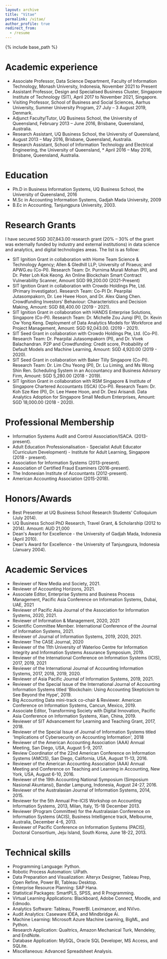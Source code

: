 ```yaml
---
layout: archive
title: "Vitae"
permalink: /vitae/
author_profile: true
redirect_from:
  - /resume
---
```


{% include base_path %}

Academic experience
======
* Associate Professor, Data Science Department, Faculty of Information Technology, Monash University, Indonesia, November 2021 to Present
* Assistant Professor, Design and Specialised Business Cluster, Singapore Institute of Technology (SIT), April 2017 to November 2021, Singapore.
* Visiting Professor, School of Business and Social Sciences, Aarhus University, Summer University Program, 27 July – 3 August 2019, Denmark.
* Adjunct Faculty/Tutor, UQ Business School, the University of Queensland, February 2013 – June 2016, Brisbane, Queensland, Australia.
* Research Assistant, UQ Business School, the University of Queensland, August 2013 – May 2016, Brisbane, Queensland, Australia.
* Research Assistant, School of Information Technology and Electrical Engineering, the University of Queensland, * April 2016 – May 2016, Brisbane, Queensland, Australia.


Education
======
* Ph.D in Business Information Systems, UQ Business School, the University of Queensland, 2016
* M.Sc in Accounting Information Systems, Gadjah Mada University, 2009
* B.Ec in Accounting, Tanjungpura University, 2003.


Research Grants
======

I have secured SGD 307,843.00 research grant (20% – 30% of the grant was externally funded by industry and external institutions) in data science and analytics, and digital technologies areas. The list is as follow:
* SIT Ignition Grant in collaboration with Home Team Science & Technology Agency; Allen & Gledhill LLP; University of Piraeus; and APWG.eu (Co-PI). Research Team: Dr. Purnima Murali Mohan (PI), and Dr. Peter Loh Kok Keong. An Online Blockchain Smart Contract Vulnerability Scanner, Amount SGD 99,200.00 (2021-Present)
* SIT Ignition Grant in collaboration with Crowdo Holdings Pte, Ltd. (Primary Investigator). Research Team: Co-PI Dr. Pearpilai Jutasompakorn, Dr. Lee Hwee Hoon, and Dr. Alex Qiang Chen. Crowdfunding Investors’ Behaviour: Characteristics and Decision Making, Amount: SGD 88,400.00 (2019 - 2021).
* SIT Ignition Grant in collaboration with HANDS Enterprise Solutions, Singapore (Co-PI). Research Team: Dr. Michelle Zou Junqi (PI), Dr. Kevin Ow Yong Keng. Deployment of Data Analytics Models for Workforce and Project Management, Amount: SGD 92,043.00. (2019 - 2021).
* SIT Seed Grant in collaboration with  Crowdo Holdings Pte, Ltd. (Co-PI). Research Team: Dr. Pearpilai Jutasompakorn (PI), and Dr. Vivek Balachandran. P2P and Crowdfunding: Credit score, Probability of Default Models and Machine Learning, Amount: SGD 4,920.00 (2019 - 2020).
* SIT Seed Grant in collaboration with Baker Tilly Singapore (Co-PI). Research Team: Dr. Lim Chu Yeong (PI), Dr. Lu Liming, and Ms Wong Shin Ren. Scheduling System in an Accountancy and Business Advisory Firm, Amount: SGD 5,280.00 (2018 - 2019).
* SIT Ignition Grant in collaboration with RSM Singapore & Institute of Singapore Chartered Accountants (ISCA) (Co-PI). Research Team: Dr. Koh Sze Kee (PI), Dr. Lee Hwee Hoon, and Dr. Desi Arisandi. Data Analytics Adoption for Singapore Small Medium Enterprises, Amount: SGD 18,000.00 (2018 - 2020).


Professional Membership
======

* Information Systems Audit and Control Association/ISACA. (2013-present).
* Adult Education Professionalisation - Specialist Adult Educator (Curriculum Development) - Institute for Adult Learning, Singapore (2018 - present).
* Association for Information Systems (2013-present).
* Association of Certified Fraud Examiners (2016-present).
* The Indonesian Institute of Accountants (2012-present).
* American Accounting Association (2015-2018).


Honors/Awards
======

* Best Presenter at UQ Business School Research Students' Colloquium (July 2014).
* UQ Business School PhD Research, Travel Grant, & Scholarship (2012 to 2014). Amount: AUD 21,000
* Dean's Award for Excellence - the University of Gadjah Mada, Indonesia (April 2010).
* Dean's Award for Excellence - the University of Tanjungpura, Indonesia (January 2004).


Academic Services
======

* Reviewer of New Media and Society, 2021.
* Reviewer of Accounting Horizons, 2021.
* Associate Editor, Enterprise Systems and Business Process Management, Pacific Asia Conference on Information Systems, Dubai, UAE, 2021
* Reviewer of Pacific Asia Journal of the Association for Information Systems, 2020, 2021.
* Reviewer of Information & Management, 2020, 2021
* Scientific Committee Member. International Conference of the Journal of Information Systems, 2021.
* Reviewer of Journal of Information Systems, 2019, 2020, 2021.
* Reviewer The CASE Journal, 2020
* Reviewer of the 11th University of Waterloo Centre for Information Integrity and Information Systems Assurance Symposium, 2019.
* Reviewer of the International Conference on Information Systems (ICIS), 2017, 2019, 2021
* Reviewer of the International Journal of Accounting Information Systems, 2017, 2018, 2019, 2020.
* Reviewer of Asia Pacific Journal of Information Systems, 2019, 2021.
* Reviewer of the Special Issue of the International Journal of Accounting Information Systems titled 'Blockchain: Using Accounting Skepticism to See Beyond the Hype', 2019.
* Big Accounting Data mini-track co-chair & Reviewer. American Conference on Information Systems, Cancun, Mexico, 2019.
* Associate Editor, Transforming Society with Digital Innovation, Pacific Asia Conference on Information Systems, Xian, China, 2019.
* Reviewer of SIT Advancement for Learning and Teaching Grant, 2017, 2018.
* Reviewer of the Special Issue of Journal of Information Systems titled 'Implications of Cybersecurity on Accounting Information', 2018
* Reviewer of the American Accounting Association (AAA) Annual Meeting, San Diego, USA, August 5-9, 2017.
* Review Coordinator of the 22nd American Conference on Information Systems (AMCIS), San Diego, California, USA, August 11-13, 2016.
* Reviewer of the American Accounting Association (AAA) Annual Meeting and Conference on Teaching and Learning in Accounting, New York, USA, August 6-10, 2016.
* Reviewer of the 19th Accounting National Symposium (Simposium Nasional Akuntansi), Bandar Lampung, Indonesia, August 24-27, 2016.
* Reviewer of the Australasian Journal of Information Systems, 2014, 2015.
* Reviewer for the 5th Annual Pre-ICIS Workshop on Accounting Information Systems, 2013, Milan, Italy, 15-18 December 2013.
* Reviewer (Program Committee) for the Australasian Conference on Information Systems (ACIS), Business Intelligence track, Melbourne, Australia, December 4-6, 2013.
* Reviewer of Pacific Conference on Information Systems (PACIS), Doctoral Consortium, Jeju Island, South Korea, June 18-22, 2013.


Technical skills
======
* Programming Language: Python.
* Robotic Process Automation: UiPath.
* Data Preparation and Visualization: Alteryx Designer, Tableau Prep, Open Refine, Power BI, Tableau Desktop.
* Enterprise Resource Planning: SAP Hana.
* Statistical Packages: SmartPLS, SPSS, and R Programming.
* Virtual Learning Applications: Blackboard, Adobe Connect, Moodle, and Edmodo.
* Analytics Software: Tableau, PowerBI. Leximancer, and NVivo.
* Audit Analytics: Caseware IDEA, and Mindbridge Ai.
* Machine Learning: Microsoft Azure Machine Learning, BigML, and Python.
* Research Application: Qualtrics, Amazon Mechanical Turk, Mendeley, and EndNote.
* Database Application: MySQL, Oracle SQL Developer, MS Access, and SQLite.
* Miscellaneous: Advanced Spreadsheet Analysis.
